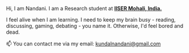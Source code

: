 
Hi, I am Nandani.
I am a Research student at <strong><a href="https://www.iisermohali.ac.in/"> IISER Mohali, India. </a> </strong>

I feel alive when I am learning.
I need to keep my brain busy - reading, discussing, gaming, debating - you name it. Otherwise, I'd feel bored and dead.


📫 You can contact me via my email: kundalnandani@gmail.com

<!---
NandaniK03/NandaniK03 is a ✨ special ✨ repository because its `README.md` (this file) appears on your GitHub profile.
You can click the Preview link to take a look at your changes.
--->
